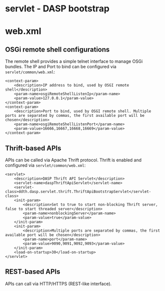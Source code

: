 servlet - DASP bootstrap
========================

# web.xml #
## OSGi remote shell configurations ##
The remote shell provides a simple telnet interface to manage OSGi bundles. The IP and Port to bind can be configured via `servlet/common/web.xml`:

    <context-param>
		<description>IP address to bind, used by OSGI remote shell</description>
		<param-name>osgiRemoteShellListenIp</param-name>
		<param-value>127.0.0.1</param-value>
	</context-param>
	<context-param>
		<description>Port to bind, used by OSGI remote shell. Multiple ports are separated by commas, the first available port will be chosen</description>
		<param-name>osgiRemoteShellListenPort</param-name>
		<param-value>16666,16667,16668,16669</param-value>
	</context-param>

## Thrift-based APIs ##
APIs can be called via Apache Thrift protocol. Thrift is enabled and configured via `servlet/common/web.xml`:

    <servlet>
		<description>DASP Thrift API Servlet</description>
		<servlet-name>daspThriftApiServlet</servlet-name>
		<servlet-class>ddth.dasp.servlet.thrift.ThriftApiBootstrapServlet</servlet-class>
		<init-param>
			<description>Set to true to start non-blocking Thrift server, false to start threaded server</description>
			<param-name>nonblockingServer</param-name>
			<param-value>true</param-value>
		</init-param>
		<init-param>
			<description>Multiple ports are separated by commas, the first available port will be chosen</description>
			<param-name>port</param-name>
			<param-value>9090,9091,9092,9093</param-value>
		</init-param>
		<load-on-startup>30</load-on-startup>
	</servlet>

## REST-based APIs ##
APIs can call via HTTP/HTTPS (REST-like interface).